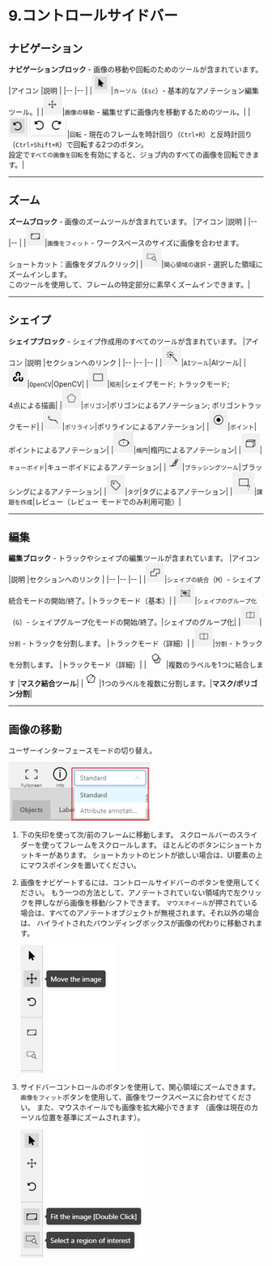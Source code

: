 
# 9.コントロールサイドバー

## ナビゲーション

**ナビゲーションブロック** - 画像の移動や回転のためのツールが含まれています。
|アイコン |説明 |
|-- |-- |
|![](./images/image148.jpg)|`カーソル`（`Esc`）- 基本的なアノテーション編集ツール。|
|![](./images/image149.jpg)|`画像の移動` - 編集せずに画像内を移動するためのツール。|
|![](./images/image102.jpg)|`回転` - 現在のフレームを時計回り（`Ctrl+R`）と反時計回り（`Ctrl+Shift+R`）で回転する2つのボタン。<br/>設定で`すべての画像を回転`を有効にすると、ジョブ内のすべての画像を回転できます。|

---

## ズーム

**ズームブロック** - 画像のズームツールが含まれています。
|アイコン |説明 |
|-- |-- |
|![](./images/image151.jpg)|`画像をフィット` - ワークスペースのサイズに画像を合わせます。<br/>ショートカット：画像をダブルクリック|
|![](./images/image166.jpg)|`関心領域の選択` - 選択した領域にズームインします。<br/>このツールを使用して、フレームの特定部分に素早くズームインできます。|

---

## シェイプ

**シェイプブロック** - シェイプ作成用のすべてのツールが含まれています。
|アイコン |説明 |セクションへのリンク |
|-- |-- |-- |
|![](./images/image189.jpg)|`AIツール`|AIツール|
|![](./images/image201.jpg)|`OpenCV`|OpenCV|
|![](./images/image167.jpg)|`矩形`|シェイプモード; トラックモード;<br/> 4点による描画|
|![](./images/image168.jpg)|`ポリゴン`|ポリゴンによるアノテーション; ポリゴントラックモード|
|![](./images/image169.jpg)|`ポリライン`|ポリラインによるアノテーション|
|![](./images/image170.jpg)|`ポイント`|ポイントによるアノテーション|
|![](./images/image241.jpg)|`楕円`|楕円によるアノテーション|
|![](./images/image176.jpg)|`キューボイド`|キューボイドによるアノテーション|
|![](./images/brushing_tools_icon.png)|`ブラッシングツール`|ブラッシングによるアノテーション|
|![](./images/image171.jpg)|`タグ`|タグによるアノテーション|
|![](./images/image195.jpg)|`課題を作成`|レビュー（レビュー モードでのみ利用可能）|

---

## 編集

**編集ブロック** - トラックやシェイプの編集ツールが含まれています。
|アイコン |説明 |セクションへのリンク |
|-- |-- |-- |
|![](./images/image172.jpg)|`シェイプの統合`（`M`）- シェイプ統合モードの開始/終了。|トラックモード（基本）|
|![](./images/image173.jpg)|`シェイプのグループ化`（`G`）- シェイプグループ化モードの開始/終了。|シェイプのグループ化|
|![](./images/image174.jpg)|`分割` - トラックを分割します。 |トラックモード（詳細）|
|![](./images/image174.jpg)|`分割` - トラックを分割します。 |トラックモード（詳細）|
|![](./images/join-masks-icon.jpg)|複数のラベルを1つに結合します |**マスク結合ツール**|
|![](./images/slicing-tool-icon.jpg)|1つのラベルを複数に分割します。|**マスク/ポリゴン分割**|

---

## 画像の移動

ユーザーインターフェースモードの切り替え。

![](./images/image145.jpg)

1. 下の矢印を使って次/前のフレームに移動します。
   スクロールバーのスライダーを使ってフレームをスクロールします。
   ほとんどのボタンにショートカットキーがあります。
   ショートカットのヒントが欲しい場合は、UI要素の上にマウスポインタを置いてください。

1. 画像をナビゲートするには、コントロールサイドバーのボタンを使用してください。
   もう一つの方法として、アノテートされていない領域内で左クリックを押しながら画像を移動/シフトできます。
   `マウスホイール`が押されている場合は、すべてのアノテートオブジェクトが無視されます。それ以外の場合は、
   ハイライトされたバウンディングボックスが画像の代わりに移動されます。

   ![](./images/image136.jpg)

1. サイドバーコントロールのボタンを使用して、関心領域にズームできます。
   `画像をフィット`ボタンを使用して、画像をワークスペースに合わせてください。
   また、マウスホイールでも画像を拡大縮小できます
   （画像は現在のカーソル位置を基準にズームされます）。

   ![](./images/image137.jpg)